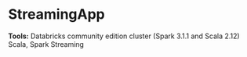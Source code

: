 # StreamingApp

**Tools:**
Databricks community edition cluster (Spark 3.1.1 and Scala 2.12)
Scala, Spark Streaming
